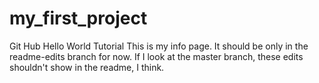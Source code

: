 # my_first_project
Git Hub Hello World Tutorial
This is my info page. It should be only in the readme-edits branch for now. If I look at the master branch, these edits shouldn't show in the readme, I think.
